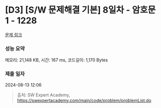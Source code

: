 # [D3] [S/W 문제해결 기본] 8일차 - 암호문1 - 1228 

[문제 링크](https://swexpertacademy.com/main/code/problem/problemDetail.do?contestProbId=AV14w-rKAHACFAYD) 

### 성능 요약

메모리: 21,148 KB, 시간: 167 ms, 코드길이: 1,170 Bytes

### 제출 일자

2024-08-13 12:06



> 출처: SW Expert Academy, https://swexpertacademy.com/main/code/problem/problemList.do